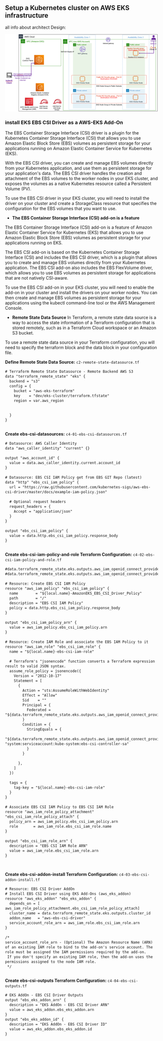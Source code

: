 ##  Setup a Kubernetes cluster on AWS EKS infrastructure


all info about architect Design:

![Alt text](./Capture.PNG)


###  install EKS EBS CSI Driver as a AWS-EKS Add-On

The EBS Container Storage Interface (CSI) driver is a plugin for the Kubernetes Container Storage Interface (CSI) that allows you to use Amazon Elastic Block Store (EBS) volumes as persistent storage for your applications running on Amazon Elastic Container Service for Kubernetes (EKS).

With the EBS CSI driver, you can create and manage EBS volumes directly from your Kubernetes application, and use them as persistent storage for your application's data. The EBS CSI driver handles the creation and attachment of the EBS volumes to the worker nodes in your EKS cluster, and exposes the volumes as a native Kubernetes resource called a Persistent Volume (PV).

To use the EBS CSI driver in your EKS cluster, you will need to install the driver on your cluster and create a StorageClass resource that specifies the configuration for the EBS volumes that you want to use.

* **The EBS Container Storage Interface (CSI) add-on is a feature**

The EBS Container Storage Interface (CSI) add-on is a feature of Amazon Elastic Container Service for Kubernetes (EKS) that allows you to use Amazon Elastic Block Store (EBS) volumes as persistent storage for your applications running on EKS.

The EBS CSI add-on is based on the Kubernetes Container Storage Interface (CSI) and includes the EBS CSI driver, which is a plugin that allows you to create and manage EBS volumes directly from your Kubernetes application. The EBS CSI add-on also includes the EBS FlexVolume driver, which allows you to use EBS volumes as persistent storage for applications that are not natively CSI-aware.

To use the EBS CSI add-on in your EKS cluster, you will need to enable the add-on in your cluster and install the drivers on your worker nodes. You can then create and manage EBS volumes as persistent storage for your applications using the kubectl command-line tool or the AWS Management Console.



* **Remote State Data Source**
In Terraform, a remote state data source is a way to access the state information of a Terraform configuration that is stored remotely, such as in a Terraform Cloud workspace or an Amazon S3 bucket.

To use a remote state data source in your Terraform configuration, you will need to specify the terraform block and the data block in your configuration file.


**Define Remote State Data Source:** `c2-remote-state-datasource.tf`
```
# Terraform Remote State Datasource - Remote Backend AWS S3
data "terraform_remote_state" "eks" {
  backend = "s3"
  config = {
    bucket = "aws-eks-terraform"
    key    = "dev/eks-cluster/terraform.tfstate"
    region = var.aws_region
  
 
  }
}


```

**Create ebs-csi-datasources:** `c4-01-ebs-csi-datasources.tf`
```
# Datasource: AWS Caller Identity
data "aws_caller_identity" "current" {}

output "aws_account_id" {
  value = data.aws_caller_identity.current.account_id
}

# Datasource: EBS CSI IAM Policy get from EBS GIT Repo (latest)
data "http" "ebs_csi_iam_policy" {
  url = "https://raw.githubusercontent.com/kubernetes-sigs/aws-ebs-csi-driver/master/docs/example-iam-policy.json"

  # Optional request headers
  request_headers = {
    Accept = "application/json"
  }
}

output "ebs_csi_iam_policy" {
  value = data.http.ebs_csi_iam_policy.response_body
}


```


**Create ebs-csi-iam-policy-and-role Terraform Configuration:** `c4-02-ebs-csi-iam-policy-and-role.tf`
```
#data.terraform_remote_state.eks.outputs.aws_iam_openid_connect_provider_arn
#data.terraform_remote_state.eks.outputs.aws_iam_openid_connect_provider_extract_from_arn

# Resource: Create EBS CSI IAM Policy 
resource "aws_iam_policy" "ebs_csi_iam_policy" {
  name        = "${local.name}-AmazonEKS_EBS_CSI_Driver_Policy"
  path        = "/"
  description = "EBS CSI IAM Policy"
  policy = data.http.ebs_csi_iam_policy.response_body
}

output "ebs_csi_iam_policy_arn" {
  value = aws_iam_policy.ebs_csi_iam_policy.arn 
}

# Resource: Create IAM Role and associate the EBS IAM Policy to it
resource "aws_iam_role" "ebs_csi_iam_role" {
  name = "${local.name}-ebs-csi-iam-role"

  # Terraform's "jsonencode" function converts a Terraform expression result to valid JSON syntax.
  assume_role_policy = jsonencode({
    Version = "2012-10-17"
    Statement = [
      {
        Action = "sts:AssumeRoleWithWebIdentity"
        Effect = "Allow"
        Sid    = ""
        Principal = {
          Federated = "${data.terraform_remote_state.eks.outputs.aws_iam_openid_connect_provider_arn}"
        }
        Condition = {
          StringEquals = {            
            "${data.terraform_remote_state.eks.outputs.aws_iam_openid_connect_provider_extract_from_arn}:sub": "system:serviceaccount:kube-system:ebs-csi-controller-sa"
          }
        }        

      },
    ]
  })

  tags = {
    tag-key = "${local.name}-ebs-csi-iam-role"
  }
}

# Associate EBS CSI IAM Policy to EBS CSI IAM Role
resource "aws_iam_role_policy_attachment" "ebs_csi_iam_role_policy_attach" {
  policy_arn = aws_iam_policy.ebs_csi_iam_policy.arn 
  role       = aws_iam_role.ebs_csi_iam_role.name
}

output "ebs_csi_iam_role_arn" {
  description = "EBS CSI IAM Role ARN"
  value = aws_iam_role.ebs_csi_iam_role.arn
}



```


**Create ebs-csi-addon-install Terraform Configuration:** `c4-03-ebs-csi-addon-install.tf`
```
# Resource: EBS CSI Driver AddOn
# Install EBS CSI Driver using EKS Add-Ons (aws_eks_addon)
resource "aws_eks_addon" "ebs_eks_addon" {
  depends_on = [ aws_iam_role_policy_attachment.ebs_csi_iam_role_policy_attach]
  cluster_name = data.terraform_remote_state.eks.outputs.cluster_id 
  addon_name   = "aws-ebs-csi-driver"
  service_account_role_arn = aws_iam_role.ebs_csi_iam_role.arn 
}

/*
service_account_role_arn - (Optional) The Amazon Resource Name (ARN) of an existing IAM role to bind to the add-on's service account. The role must be assigned the IAM permissions required by the add-on.
 If you don't specify an existing IAM role, then the add-on uses the permissions assigned to the node IAM role. 
 */
 
```


**Create ebs-csi-outputs Terraform Configuration:** `c4-04-ebs-csi-outputs.tf`
```
# EKS AddOn - EBS CSI Driver Outputs 
output "ebs_eks_addon_arn" {
  description = "EKS AddOn - EBS CSI Driver ARN"
  value = aws_eks_addon.ebs_eks_addon.arn
}
output "ebs_eks_addon_id" {
  description = "EKS AddOn - EBS CSI Driver ID"
  value = aws_eks_addon.ebs_eks_addon.id 
}

```







